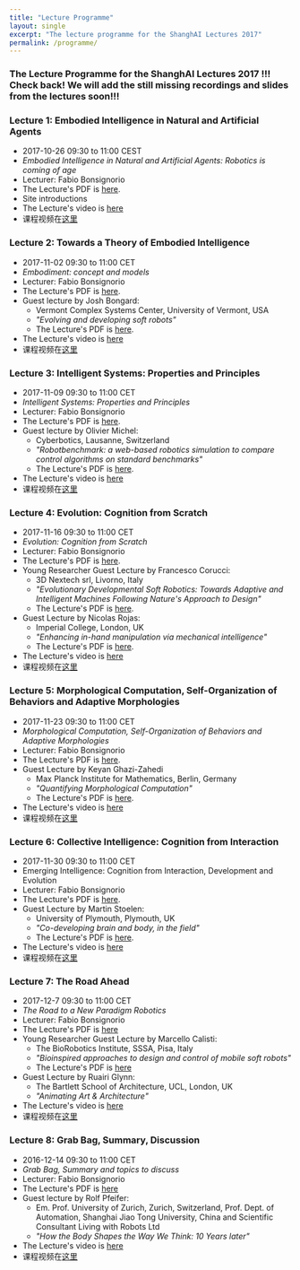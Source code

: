 ```yaml
---
title: "Lecture Programme"
layout: single
excerpt: "The lecture programme for the ShanghAI Lectures 2017"
permalink: /programme/
---
```


### The Lecture Programme for the ShanghAI Lectures 2017 !!! Check back! We will add the still missing recordings and slides from the lectures soon!!!


### Lecture 1: Embodied Intelligence in Natural and Artificial Agents
* 2017-10-26  09:30 to 11:00 CEST 
* *Embodied Intelligence in Natural and Artificial Agents: Robotics is coming of age* 
* Lecturer: Fabio Bonsignorio
* The Lecture's PDF is [here](https://shanghai-lectures.github.io/slides/Lecture1_2017Oct26IntroPDF.pdf).
* Site introductions 
* The Lecture's video is [here](https://youtu.be/vjbhbGmhczs)
* 课程视频在[这里](https://v.youku.com/v_show/id_XMzIzMTY3NTQ0MA==.html)


### Lecture 2: Towards a Theory of Embodied Intelligence
* 2017-11-02 09:30 to 11:00 CET 
* *Embodiment: concept and models* 
* Lecturer: Fabio Bonsignorio
* The Lecture's PDF is [here](https://shanghai-lectures.github.io/slides/Lecture2_2017Nov2EmbodimentPDF.pdf).
* Guest lecture by Josh Bongard: 
  * Vermont Complex Systems Center, University of Vermont, USA
  * *"Evolving and developing soft robots"*
  * The Lecture's PDF is [here](https://shanghai-lectures.github.io/slides/JoshBongard2017Nov2EvoDeSoRoPDF.pdf).
* The Lecture's video is [here](https://youtu.be/qi-73oYndTk)
* 课程视频在[这里](https://v.youku.com/v_show/id_XMzIzMTg2ODUwNA==.html?spm=a2hzp.8244740.0.0)

### Lecture 3: Intelligent Systems: Properties and Principles
* 2017-11-09 09:30 to 11:00 CET 
* *Intelligent Systems: Properties and Principles* 
* Lecturer: Fabio Bonsignorio
* The Lecture's PDF is [here](https://shanghai-lectures.github.io/slides/Lecture8_2017Dec14GrabbagPDF.compressed.pdf).
* Guest lecture by Olivier Michel:
  * Cyberbotics, Lausanne, Switzerland
  * *"Robotbenchmark: a web-based robotics simulation to compare control algorithms on standard benchmarks"*
  * The Lecture's PDF is [here](https://shanghai-lectures.github.io/slides/OlivierMichel2017Nov9RobotBenchPDF.pdf).
* The Lecture's video is <a href="https://youtu.be/iyK05nP3InA" target="_blank">  here </a>
* 课程视频在[这里](http://v.youku.com/v_show/id_XMzIzMTY3NzA0MA==.html?spm=a2h0j.8191423.module_basic_relation.5~5!2~5~5!5~5!2~1~3~A)

### Lecture 4: Evolution: Cognition from Scratch
* 2017-11-16 09:30 to 11:00 CET 
* *Evolution: Cognition from Scratch* 
* Lecturer: Fabio Bonsignorio
* The Lecture's PDF is [here](https://shanghai-lectures.github.io/slides/Lecture4_2017Nov16EvolutionCognitionFromScratchPDF.pdf).
* Young Researcher Guest Lecture by Francesco Corucci:
  * 3D Nextech srl, Livorno, Italy
  * *"Evolutionary Developmental Soft Robotics: Towards Adaptive and Intelligent Machines Following Nature's Approach to Design"* 
   * The Lecture's PDF is [here](https://shanghai-lectures.github.io/slides/2017-11-16_CorucciShanghAI_Lecture.pdf).
* Guest Lecture by Nicolas Rojas:
  * Imperial College, London, UK
  * *"Enhancing in-hand manipulation via mechanical intelligence"* 
  * The Lecture's PDF is [here](https://shanghai-lectures.github.io/Nicolas_Rojas_ShanghAI_Lectures_2017.pdf).
* The Lecture's video is <a href="https://youtu.be/CLamfKjrCjc" target="_blank">  here </a>
* 课程视频在[这里](http://v.youku.com/v_show/id_XMzIzMTY3Nzk0OA==.html?spm=a2h0j.8191423.module_basic_relation.5~5!2~5~5!4~5!2~1~3~A)

### Lecture 5: Morphological Computation, Self-Organization of Behaviors and Adaptive Morphologies
* 2017-11-23 09:30 to 11:00 CET
* *Morphological Computation, Self-Organization of Behaviors and Adaptive Morphologies* 
* Lecturer: Fabio Bonsignorio
* The Lecture's PDF is [here](https://shanghai-lectures.github.io/slides/Lecture5_2017Nov23McPDF.pdf).
* Guest Lecture by Keyan Ghazi-Zahedi
  * Max Planck Institute for Mathematics, Berlin, Germany
  * *"Quantifying Morphological Computation"*
  * The Lecture's PDF is [here](https://shanghai-lectures.github.io/slides/Keyan_Ghazi_Zahedi2017Nov23QMC.pdf).
* The Lecture's video is <a href="https://youtu.be/dn9IHjY46rE" target="_blank">  here </a>
* 课程视频在[这里](http://v.youku.com/v_show/id_XMzIzMTY4MDMyMA==.html?spm=a2h0j.8191423.module_basic_relation.5~5!2~5~5!3~5!2~1~3~A)

### Lecture 6: Collective Intelligence: Cognition from Interaction
* 2017-11-30 09:30 to 11:00 CET 
* Emerging Intelligence: Cognition from Interaction, Development and Evolution 
* Lecturer: Fabio Bonsignorio
* The Lecture's PDF is [here](https://shanghai-lectures.github.io/slides/Lecture6_2017Nov30EmergingPDF.pdf).
* Guest Lecture by Martin Stoelen:
  * University of Plymouth, Plymouth, UK
  * *"Co-developing brain and body, in the field"* 
  * The Lecture's PDF is [here](https://shanghai-lectures.github.io/slides/shail_nov2017_Martin_F_Stoelen.pdf).
 * The Lecture's video is <a href="https:youtu.be/IluQv4EueDY" target="_blank">  here </a>
 * 课程视频在[这里](http://v.youku.com/v_show/id_XMzIzMTcxMDk3Ng==.html?spm=a2h0j.8191423.module_basic_relation.5~5!2~5~5!5~5!2~1~3~A)
  
### Lecture 7: The Road Ahead
* 2017-12-7  09:30 to 11:00 CET
* *The Road to a New Paradigm Robotics* 
* Lecturer: Fabio Bonsignorio
* The Lecture's PDF is [here](https://shanghai-lectures.github.io/slides/Lecture7_2017Dec7TheRoadAheadPDF.pdf )
* Young Researcher Guest Lecture by Marcello Calisti:
  * The BioRobotics Institute, SSSA, Pisa, Italy
  * *"Bioinspired approaches to design and control of mobile soft robots"* 
  * The Lecture's PDF is [here](https://shanghai-lectures.github.io/slides/Calisti_ShangAI_Lecture_vSHORT.pdf)
* Guest Lecture by Ruairi Glynn:
  * The Bartlett School of Architecture, UCL, London, UK
  * *"Animating Art & Architecture"* 
* The Lecture's video is <a href="https://youtu.be/pKRFItObxjY" target="_blank">  here </a>
* 课程视频在[这里](https://v.youku.com/v_show/id_XMzIzMTQ3NDQ2NA==.html?spm=a2hzp.8244740.0.0)
  
### Lecture  8: Grab Bag, Summary, Discussion
* 2016-12-14 09:30 to 11:00 CET
* *Grab Bag, Summary and topics to discuss* 
* Lecturer: Fabio Bonsignorio
* The Lecture's PDF is [here](https://shanghai-lectures.github.io/slides/Lecture8_2017Dec14GrabbagPDF_compressed.pdf)
* Guest lecture by Rolf Pfeifer:
  * Em. Prof. University of Zurich, Zurich, Switzerland, Prof.
Dept. of Automation, Shanghai Jiao Tong University, China and Scientific Consultant
Living with Robots Ltd
  * *"How the Body Shapes the Way We Think: 10 Years later"* 
* The Lecture's video is <a href="https://www.youtube.com/watch?v=c8zt257Nu4c&feature=youtu.be" target="_blank">  here </a>
* 课程视频在[这里](https://v.youku.com/v_show/id_XMzIzNzAyNTQyNA==.html?spm=a2hzp.8244740.0.0)


